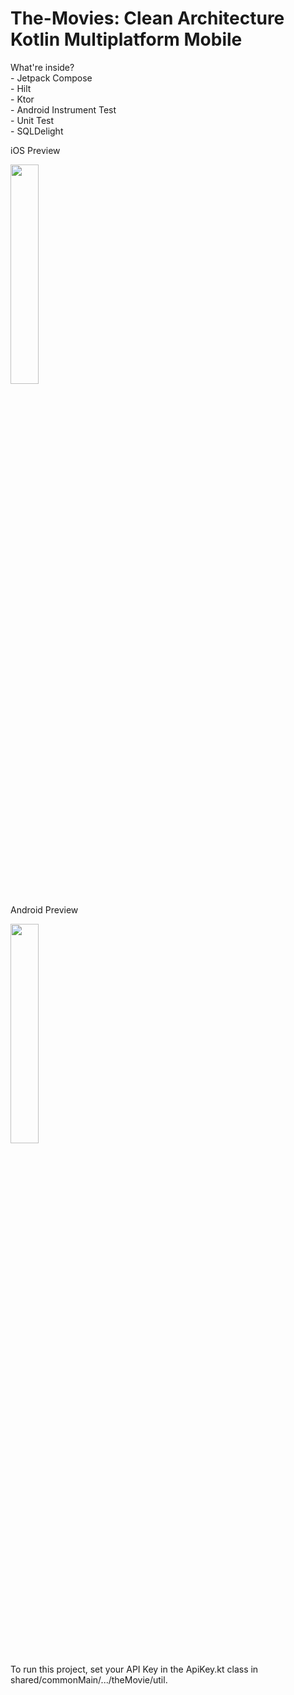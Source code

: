 # The-Movies: Clean Architecture Kotlin Multiplatform Mobile
<p>What're inside?
<br>- Jetpack Compose
<br>- Hilt
<br>- Ktor
<br>- Android Instrument Test
<br>- Unit Test
<br>- SQLDelight
</p>
<p>iOS Preview</p>
<p><img src="https://raw.githubusercontent.com/annasta13/The-Movies/main/The-Movie-Screenshot-iOS.gif" width=30% height=30%></p>
<p>Android Preview</p>
<p><img src="https://raw.githubusercontent.com/annasta13/The-Movies/main/The-Movie-Screenshot-Android.gif" width=30% height=30%></p>
To run this project, set your API Key in the ApiKey.kt class in shared/commonMain/.../theMovie/util.

